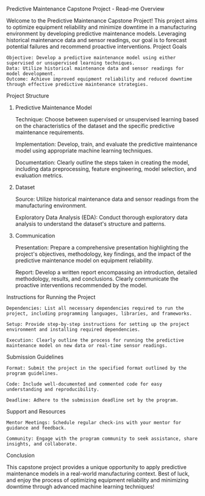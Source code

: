 Predictive Maintenance Capstone Project - Read-me
Overview

Welcome to the Predictive Maintenance Capstone Project! This project aims to optimize equipment reliability and minimize downtime in a manufacturing environment by developing predictive maintenance models. Leveraging historical maintenance data and sensor readings, our goal is to forecast potential failures and recommend proactive interventions.
Project Goals

    Objective: Develop a predictive maintenance model using either supervised or unsupervised learning techniques.
    Data: Utilize historical maintenance data and sensor readings for model development.
    Outcome: Achieve improved equipment reliability and reduced downtime through effective predictive maintenance strategies.

Project Structure
1. Predictive Maintenance Model

    Technique: Choose between supervised or unsupervised learning based on the characteristics of the dataset and the specific predictive maintenance requirements.

    Implementation: Develop, train, and evaluate the predictive maintenance model using appropriate machine learning techniques.

    Documentation: Clearly outline the steps taken in creating the model, including data preprocessing, feature engineering, model selection, and evaluation metrics.

2. Dataset

    Source: Utilize historical maintenance data and sensor readings from the manufacturing environment.

    Exploratory Data Analysis (EDA): Conduct thorough exploratory data analysis to understand the dataset's structure and patterns.

3. Communication

    Presentation: Prepare a comprehensive presentation highlighting the project's objectives, methodology, key findings, and the impact of the predictive maintenance model on equipment reliability.

    Report: Develop a written report encompassing an introduction, detailed methodology, results, and conclusions. Clearly communicate the proactive interventions recommended by the model.

Instructions for Running the Project

    Dependencies: List all necessary dependencies required to run the project, including programming languages, libraries, and frameworks.

    Setup: Provide step-by-step instructions for setting up the project environment and installing required dependencies.

    Execution: Clearly outline the process for running the predictive maintenance model on new data or real-time sensor readings.

Submission Guidelines

    Format: Submit the project in the specified format outlined by the program guidelines.

    Code: Include well-documented and commented code for easy understanding and reproducibility.

    Deadline: Adhere to the submission deadline set by the program.

Support and Resources

    Mentor Meetings: Schedule regular check-ins with your mentor for guidance and feedback.

    Community: Engage with the program community to seek assistance, share insights, and collaborate.

Conclusion

This capstone project provides a unique opportunity to apply predictive maintenance models in a real-world manufacturing context. Best of luck, and enjoy the process of optimizing equipment reliability and minimizing downtime through advanced machine learning techniques!
